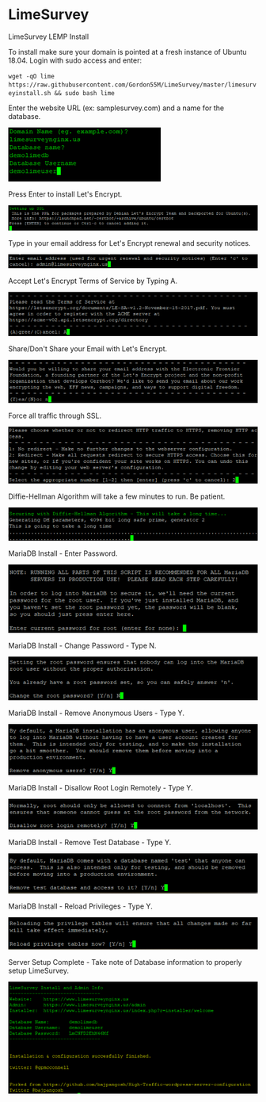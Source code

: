 # LimeSurvey
LimeSurvey LEMP Install

To install make sure your domain is pointed at a fresh instance of Ubuntu 18.04. Login with sudo access and enter:

`wget -qO lime https://raw.githubusercontent.com/Gordon55M/LimeSurvey/master/limesurveyinstall.sh && sudo bash lime`

Enter the website URL (ex: samplesurvey.com) and a name for the database.

![Enter Site Information](https://raw.githubusercontent.com/Gordon55M/LimeSurvey/master/tutorial-images/01%20-%20Enter%20Domain%20Info.PNG?raw=true "Enter site info")

Press Enter to install Let's Encrypt.

![Press Enter](https://raw.githubusercontent.com/Gordon55M/LimeSurvey/master/tutorial-images/02%20-%20Setting%20up%20SSL.PNG?raw=true "Press Enter")

Type in your email address for Let's Encrypt renewal and security notices.

![Enter Your Email Address](https://raw.githubusercontent.com/Gordon55M/LimeSurvey/master/tutorial-images/03%20-%20SSL%20Email.PNG?raw=true "Enter Your Email Address")

Accept Let's Encrypt Terms of Service by Typing A.

![Type A hit Enter](https://raw.githubusercontent.com/Gordon55M/LimeSurvey/master/tutorial-images/04%20-%20Agree.PNG?raw=true "Type A hit Enter")

Share/Don't Share your Email with Let's Encrypt.

![Type Y or N](https://raw.githubusercontent.com/Gordon55M/LimeSurvey/master/tutorial-images/05%20-%20No.PNG?raw=true "Type Y or N")

Force all traffic through SSL.

![Type 2 hit Enter](https://raw.githubusercontent.com/Gordon55M/LimeSurvey/master/tutorial-images/06%20-%20Force%20SSL.PNG?raw=true "Type 2 hit Enter")

Diffie-Hellman Algorithm will take a few minutes to run. Be patient.

![Diffie-Hellman](https://raw.githubusercontent.com/Gordon55M/LimeSurvey/master/tutorial-images/07%20-%20Diffie-Hellman.PNG?raw=true "Diffie-Hellman")

MariaDB Install - Enter Password.

![MariaDB Password](https://raw.githubusercontent.com/Gordon55M/LimeSurvey/master/tutorial-images/08%20-%20MariaDB%20Root%20PAssword.PNG?raw=true "MariaDB Password")

MariaDB Install - Change Password - Type N.

![Type N](https://raw.githubusercontent.com/Gordon55M/LimeSurvey/master/tutorial-images/09%20-%20Mariadb%20Root%20Password%20No.PNG?raw=true "Type N")

MariaDB Install - Remove Anonymous Users - Type Y.

![Remove Anonymous Users - Type Y](https://raw.githubusercontent.com/Gordon55M/LimeSurvey/master/tutorial-images/10%20-%20Mariadb%20Remove%20Anon%20Users.PNG?raw=true "Remove Anonymous Users - Type Y")

MariaDB Install - Disallow Root Login Remotely - Type Y.

![Disallow Root Login Remotely - Type Y](https://raw.githubusercontent.com/Gordon55M/LimeSurvey/master/tutorial-images/11%20-%20Mariadb%20Root%20Remote%20Login.PNG?raw=true "Disallow Root Login Remotely - Type Y")

MariaDB Install - Remove Test Database - Type Y.

![Remove Test Database - Type Y](https://raw.githubusercontent.com/Gordon55M/LimeSurvey/master/tutorial-images/12%20-%20Mariadb%20Test%20Database.PNG?raw=true "Remove Test Database - Type Y")

MariaDB Install - Reload Privileges - Type Y.

![Reload Privileges - Type Y](https://raw.githubusercontent.com/Gordon55M/LimeSurvey/master/tutorial-images/13%20-%20Mariadb%20Reload%20Privilege%20Table.PNG?raw=true "Reload Privileges - Type Y")

Server Setup Complete - Take note of Database information to properly setup LimeSurvey.

![Server Setup Complete](https://raw.githubusercontent.com/Gordon55M/LimeSurvey/master/tutorial-images/14%20-%20Installation%20Complete.PNG?raw=true "Server Setup Complete")
